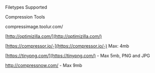 Filetypes Supported

Compression Tools

compressimage.toolur.com/

[http://optimizilla.com/](http://optimizilla.com/)

[https://compressor.io/-](https://compressor.io/-) Max: 4mb

[https://tinypng.com/](https://tinypng.com/) - Max 5mb, PNG and JPG

http://compressnow.com/ - Max 9mb


